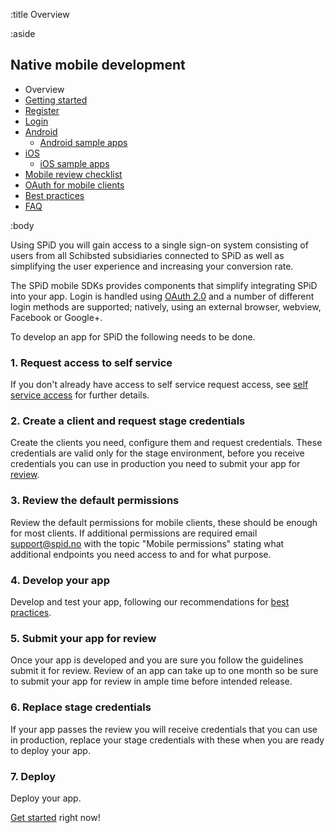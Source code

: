 :title Overview

:aside

## Native mobile development


- Overview
- [Getting started](/mobile/mobile-development/)
- [Register](/mobile/register/)
- [Login](/mobile/login/)
- [Android](/sdks/android/)
    - [Android sample apps](/sdks/android/sample-apps/)
- [iOS](/sdks/ios/)
    - [iOS sample apps](/sdks/ios/sample-apps/)
- [Mobile review checklist](/mobile/reviews/)
- [OAuth for mobile clients](/mobile/oauth-authentication-on-mobile-devices/)
- [Best practices](/mobile/best-practices/)
- [FAQ](/mobile/faq/)

:body

Using SPiD you will gain access to a single sign-on system consisting of users from all Schibsted subsidiaries connected to SPiD as well as simplifying the user experience and increasing your conversion rate.

The SPiD mobile SDKs provides components that simplify integrating SPiD into your app. Login is handled using [OAuth 2.0](/mobile/oauth-authentication-on-mobile-devices/) and a number of different login methods are supported; natively, using an external browser, webview, Facebook or Google+.

To develop an app for SPiD the following needs to be done.

### 1. Request access to self service

If you don't already have access to self service request access, see [self service access](http://techdocs.spid.no/ss-access/) for further details.

### 2. Create a client and request stage credentials

Create the clients you need, configure them and request credentials. These credentials are valid only for the stage environment, before you receive credentials you can use in production you need to submit your app for [review](/mobile/reviews/).

### 3. Review the default permissions

Review the default permissions for mobile clients, these should be enough for most clients. If additional permissions are required email support@spid.no with the topic
"Mobile permissions" stating what additional endpoints you need access to and for what purpose.

### 4. Develop your app

Develop and test your app, following our recommendations for [best practices](/mobile/best-practices/).

### 5. Submit your app for review

Once your app is developed and you are sure you follow the guidelines submit it for review. Review of an app can take up to one month so be sure to submit your app for review in ample time before intended release.

### 6. Replace stage credentials

If your app passes the review you will receive credentials that you can use in production, replace your stage credentials with these when you are ready to deploy your app.

### 7. Deploy

Deploy your app.

[Get started](/mobile/mobile-development/) right now!
